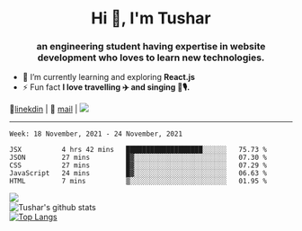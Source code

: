 <h1 align="center">Hi 👋, I'm Tushar</h1>
<h3 align="center">an engineering student having expertise in website development who loves to learn new technologies.</h3>

- 🌱 I’m currently learning and exploring **React.js**
- ⚡ Fun fact **I love travelling ✈️ and singing 🎵🎙️.**

👔[linekdin](https://www.linkedin.com/in/tushar-singh-11377119b/) | 📧 [mail](mailto:tusharsinghynr@gmail.com) | ![](https://komarev.com/ghpvc/?username=tusharsingh2000&color=blue)


---

<!--START_SECTION:waka-->
```text
Week: 18 November, 2021 - 24 November, 2021

JSX          4 hrs 42 mins   ███████████████████░░░░░░   75.73 % 
JSON         27 mins         █▓░░░░░░░░░░░░░░░░░░░░░░░   07.30 % 
CSS          27 mins         █▓░░░░░░░░░░░░░░░░░░░░░░░   07.29 % 
JavaScript   24 mins         █▓░░░░░░░░░░░░░░░░░░░░░░░   06.63 % 
HTML         7 mins          ▒░░░░░░░░░░░░░░░░░░░░░░░░   01.95 % 
```
<!--END_SECTION:waka-->

<img align="left" src="https://github-readme-streak-stats.herokuapp.com/?user=tusharsingh2000&theme=dark" /></br>
![Tushar's github stats](https://github-readme-stats.vercel.app/api?username=tusharsingh2000&show_icons=true&theme=radical&count_private=true)</br>
[![Top Langs](https://github-readme-stats.vercel.app/api/top-langs/?username=tusharsingh2000&theme=radical)](https://github.com/tusharsingh2000/github-readme-stats)
